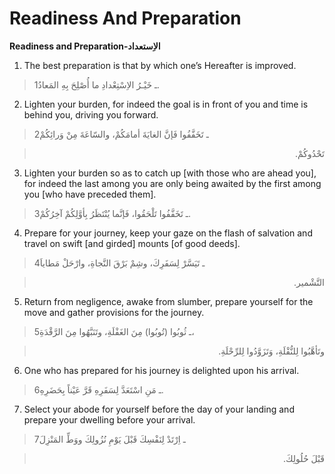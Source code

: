 Readiness And Preparation
=========================

**Readiness and Preparation-الاِستعداد**

1. The best preparation is that by which one’s Hereafter is improved.

> 1ـ خَيْـرُ الاِسْتِعْدادِ ما أُصْلِحَ بِهِ المَعادُ.

2. Lighten your burden, for indeed the goal is in front of you and time
is behind you, driving you forward.

> 2ـ تَخَفَّفُوا فَإنَّ الغايَةَ أمامَكُمْ، والسّاعَةَ مِنْ وَرائِكُمْ
<blockquote dir="rtl">
  <p>
تَحْدُوكُمْ.
  </p>
</blockquote>

3. Lighten your burden so as to catch up [with those who are ahead you],
for indeed the last among you are only being awaited by the first among
you [who have preceded them].

> 3ـ تَخَفَّفُوا تَلْحَقُوا، فَإنَّما يُنْتَظَرُ بِأوَّلِكُمْ آخِرُكُمْ.

4. Prepare for your journey, keep your gaze on the flash of salvation
and travel on swift [and girded] mounts [of good deeds].

> 4ـ تَيَسَّرْ لِسَفَرِكَ، وشِمْ بَرْقَ النَّجاةِ، وارْحَلْ مَطاياَ
<blockquote dir="rtl">
  <p>
التَّشْمير.
  </p>
</blockquote>

5. Return from negligence, awake from slumber, prepare yourself for the
move and gather provisions for the journey.

> 5ـ ثُوبُوا (تُوبُوا) مِنَ الغَفْلَةِ، وتَنَبَّهُوا مِنَ الرَّقْدَةِ،
<blockquote dir="rtl">
  <p>
وتَأهَّبُوا لِلنُّقْلَةِ، وَتَزَوَّدُوا لِلرِّحْلَةِ.
  </p>
</blockquote>

6. One who has prepared for his journey is delighted upon his arrival.

> 6ـ مَنِ اسْتَعَدَّ لِسَفَرِهِ قَرَّ عَيْناً بِحَضَرِهِ.

7. Select your abode for yourself before the day of your landing and
prepare your dwelling before your arrival.

> 7ـ اِرْتَدْ لِنَفْسِكَ قَبْلَ يَوْمِ نُزُولِكَ ووَطِّ المَنْزِلَ
<blockquote dir="rtl">
  <p>
قَبْلَ حُلُولِكَ.
  </p>
</blockquote>


